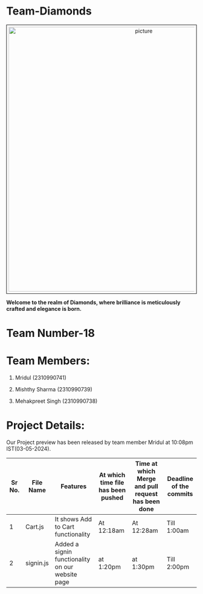 # Team-Diamonds
<div style="text-align:center; border: 1px solid black; padding: 5px;">
    <img src="https://encrypted-tbn0.gstatic.com/images?q=tbn:ANd9GcRmrCHU3UIBr131y7fm4Q0GrdK6P27NRlkWW1Pq3tuazY0NgoWhGvjC0j2Oxjg4Jr_F2pE&usqp=CAU" alt="picture" width="700"/>
</div>






__Welcome to the realm of Diamonds, where brilliance is meticulously crafted and elegance is born.__

# Team Number-18

# Team Members:

1. Mridul (2310990741)

2. Mishthy Sharma (2310990739)

3. Mehakpreet Singh (2310990738)

# Project Details:
Our Project preview has been released by team member Mridul at 10:08pm IST(03-05-2024).

| Sr No.| File Name | Features | At which time file has been pushed | Time at which Merge and pull request has been done | Deadline of the commits |
|-------|-----------|------------|------------------------------|-------------------------|-----------------------------|
| 1| Cart.js | It shows Add to Cart functionality| At 12:18am| At 12:28am| Till 1:00am| 
| 2| signin.js | Added a signin functionality on our website page| at 1:20pm| at 1:30pm| Till 2:00pm|
